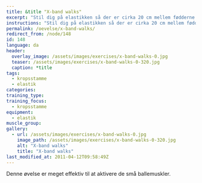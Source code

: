 ```yaml
---
title: &title "X-band walks"
excerpt: "Stil dig på elastikken så der er cirka 20 cm mellem fødderne. Hold elastikken i hænderne, sådan at det former et X foran dine ben. Stå rank med skulderne nede. Gå sidelæns."
instructions: "Stil dig på elastikken så der er cirka 20 cm mellem fødderne. Hold elastikken i hænderne, sådan at det former et X foran dine ben. Stå rank med skulderne nede. Gå sidelæns."
permalink: /oevelse/x-band-walks/
redirect_from: /node/148
id: 148
language: da
header:
  overlay_image: /assets/images/exercises/x-band-walks-0.jpg
  teaser: /assets/images/exercises/x-band-walks-0-320.jpg
  caption: *title
tags:
  - kropsstamme
  - elastik
categories:
training_type: 
training_focus: 
  - kropsstamme
equipment:
  - elastik
muscle_group:
gallery:
  - url: /assets/images/exercises/x-band-walks-0.jpg
    image_path: /assets/images/exercises/x-band-walks-0-320.jpg
    alt: "X-band walks"
    title: "X-band walks"
last_modified_at: 2011-04-12T09:58:49Z
---
```


Denne øvelse er meget effektiv til at aktivere de små ballemuskler.
